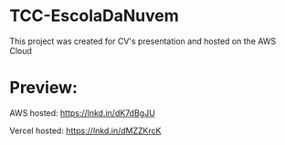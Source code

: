 # TCC-EscolaDaNuvem
This project was created for CV's presentation and hosted on the AWS Cloud

# Preview:
AWS hosted: https://lnkd.in/dK7dBgJU

Vercel hosted: https://lnkd.in/dMZZKrcK
